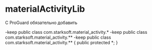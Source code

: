 # materialActivityLib


С ProGuard обязательно добавить

-keep public class com.starksoft.material_activity.*
-keep public class com.starksoft.material_activity.**
-keep public class com.starksoft.material_activity.** {
    public protected *;
}
